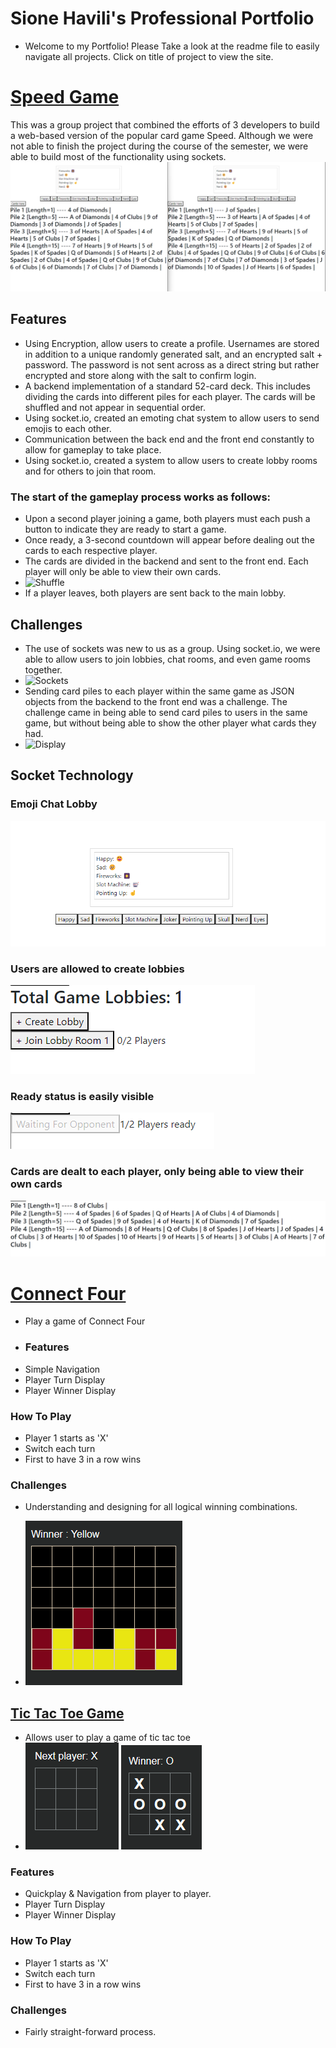 # Sione Havili's Professional Portfolio
* Welcome to my Portfolio! Please Take a look at the readme file to easily navigate all projects. Click on title of project to view the site. 


# [Speed Game](https://github.com/jsantos-weber/Speed)
This was a group project that combined the efforts of 3 developers to build a web-based version of the popular card game Speed. Although we were not able to finish the project during the course of the semester, we were able to build most of the functionality using sockets. 
![Speed](https://github.com/jsantos-weber/JuanSantos-3750-Portfolio/blob/main/img/Speed.png)
## Features 
- Using Encryption, allow users to create a profile. Usernames are stored in addition to a unique randomly generated salt, and an encrypted salt + password. The password is not sent across as a direct string but rather encrypted and store along with the salt to confirm login. 
- A backend implementation of a standard 52-card deck. This includes dividing the cards into different piles for each player. The cards will be shuffled and not appear in sequential order. 
- Using socket.io, created an emoting chat system to allow users to send emojis to each other.
- Communication between the back end and the front end constantly to allow for gameplay to take place.
- Using socket.io, created a system to allow users to create lobby rooms and for others to join that room.
### The start of the gameplay process works as follows:
- Upon a second player joining a game, both players must each push a button to indicate they are ready to start a game. 
- Once ready, a 3-second countdown will appear before dealing out the cards to each respective player. 
- The cards are divided in the backend and sent to the front end. Each player will only be able to view their own cards.
- ![Shuffle](https://github.com/jsantos-weber/Speed/blob/main/img/ShuffleDeck.png)
- If a player leaves, both players are sent back to the main lobby.
## Challenges 
- The use of sockets was new to us as a group. Using socket.io, we were able to allow users to join lobbies, chat rooms, and even game rooms together. 
- ![Sockets](https://github.com/jsantos-weber/Speed/blob/main/img/Sockets.png)
- Sending card piles to each player within the same game as JSON objects from the backend to the front end was a challenge. The challenge came in being able to send card piles to users in the same game, but without being able to show the other player what cards they had.
- ![Display](https://github.com/jsantos-weber/Speed/blob/main/img/Display.png)
## Socket Technology
### Emoji Chat Lobby
![Chat](https://github.com/jsantos-weber/JuanSantos-3750-Portfolio/blob/main/img/Chat.png)

### Users are allowed to create lobbies
![Lobby](https://github.com/jsantos-weber/JuanSantos-3750-Portfolio/blob/main/img/Lobbies.png)

### Ready status is easily visible
![Ready](https://github.com/jsantos-weber/JuanSantos-3750-Portfolio/blob/main/img/Ready.png)

### Cards are dealt to each player, only being able to view their own cards
![Cards Dealt](https://github.com/jsantos-weber/JuanSantos-3750-Portfolio/blob/main/img/Cards%20Dealt.png)


  
# [Connect Four](https://sionehavili2.github.io/connectFour/)
* Play a game of Connect Four
* ### Features 
- Simple Navigation
- Player Turn Display
- Player Winner Display

### How To Play
- Player 1 starts as 'X'
- Switch each turn
- First to have 3 in a row wins

### Challenges
- Understanding and designing for all logical winning combinations.
* ![picture3](/connectFour.png)

  

## [Tic Tac Toe Game](https://sionehavili2.github.io/react-tictactoe/)
* Allows user to play a game of tic tac toe
* ![picture](/tictactoe1.png) ![piture 2](/tictactoe2.png)

### Features 
- Quickplay & Navigation from player to player.
- Player Turn Display
- Player Winner Display

### How To Play
- Player 1 starts as 'X'
- Switch each turn
- First to have 3 in a row wins

### Challenges
- Fairly straight-forward process.

